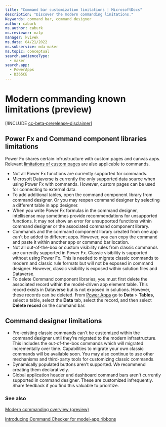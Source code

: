 ```yaml
---
title: "Command bar customization limitations | MicrosoftDocs"
description: "Discover the modern commanding limitations."
Keywords: command bar, command designer
author: caburk
ms.author: caburk
ms.reviewer: matp
manager: kvivek
ms.date: 04/21/2022
ms.subservice: mda-maker
ms.topic: conceptual
search.audienceType: 
  - maker
search.app: 
  - PowerApps
  - D365CE
---
```

# Modern commanding known limitations (preview)

[!INCLUDE [cc-beta-prerelease-disclaimer](../../includes/cc-beta-prerelease-disclaimer.md)]

## Power Fx and Command component libraries limitations

Power Fx shares certain infrustructure with custom pages and canvas apps. Relevant [limitations of custom pages](model-app-page-issues.md) are also applicable to commands.

- Not all Power Fx functions are currently supported for commands.
- Microsoft Dataverse is currently the only supported data source when using Power Fx with commands. However, custom pages can be used for connecting to external data.
-	To add additional tables, open the command component library from command designer. Or you may reopen command designer by selecting a different table in app designer.
-	When you write Power Fx formulas in the command designer, intellisense may sometimes provide recommendations for unsupported functions. It may not show an error for unsupported functions within command designer or the associated command component library.
-	Commands and the command component library created from one app can't be added to different apps. However, you can copy the command and paste it within another app or command bar location.
-	Not all out-of-the-box or custom visibility rules from classic commands are currently supported in Power Fx. Classic visibility is supported without using Power Fx. This is needed to migrate classic commands to modern and classic rule formats but will not be exposed in command designer. However, classic visibility is exposed within solution files and Dataverse.
-	To delete Command component libraries, you must first delete the associated record within the model-driven app element table. This record exists in Dataverse but is not exposed in solutions. However, these records can be deleted. From [Power Apps](https://make.powerapps.com/?utm_source=padocs&utm_medium=linkinadoc&utm_campaign=referralsfromdoc) go to **Data** > **Tables**, select a table, select the **Data** tab, select the record, and then select **Delete record** on the command bar.

## Command designer limitations

- Pre-existing classic commands can't be customized within the command designer until they're migrated to the modern infrastructure. This includes the out-of-the-box commands which will migrated incrementally over time. Capabilities to migrate your own classic commands will be available soon. You may also continue to use other mechanisms and third-party tools for customizing classic commands.
- Dynamically populated buttons aren't supported. We recommend creating them declaratively.
- Global application header and dashboard command bars aren't currently supported in command designer. These are customized infrequently. Share feedback if you find this valuable to prioritize.

### See also

[Modern commanding overview (preview)](command-designer-overview.md)

[Introducing Command Checker for model-app ribbons](https://powerapps.microsoft.com/blog/introducing-command-checker-for-model-app-ribbons/)
